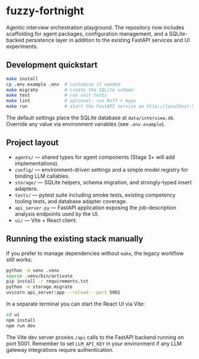 # fuzzy-fortnight

Agentic interview orchestration playground. The repository now includes scaffolding for
agent packages, configuration management, and a SQLite-backed persistence layer in addition to
the existing FastAPI services and UI experiments.

## Development quickstart

```bash
make install
cp .env.example .env  # customise if needed
make migrate          # create the SQLite schema
make test             # run unit tests
make lint             # optional: run Ruff + mypy
make run              # start the FastAPI service on http://localhost:5001
```

The default settings place the SQLite database at `data/interview.db`. Override any value via
environment variables (see `.env.example`).

## Project layout

- `agents/` — shared types for agent components (Stage 3+ will add implementations).
- `config/` — environment-driven settings and a simple model registry for binding LLM callables.
- `storage/` — SQLite helpers, schema migration, and strongly-typed insert adapters.
- `tests/` — pytest suite including smoke tests, existing competency tooling tests, and database
  adapter coverage.
- `api_server.py` — FastAPI application exposing the job-description analysis endpoints used by the UI.
- `ui/` — Vite + React client.

## Running the existing stack manually

If you prefer to manage dependencies without `make`, the legacy workflow still works:

```bash
python -m venv .venv
source .venv/bin/activate
pip install -r requirements.txt
python -m storage.migrate
uvicorn api_server:app --reload --port 5001
```

In a separate terminal you can start the React UI via Vite:

```bash
cd ui
npm install
npm run dev
```

The Vite dev server proxies `/api` calls to the FastAPI backend running on port 5001. Remember to set
`LLM_API_KEY` in your environment if any LLM gateway integrations require authentication.
